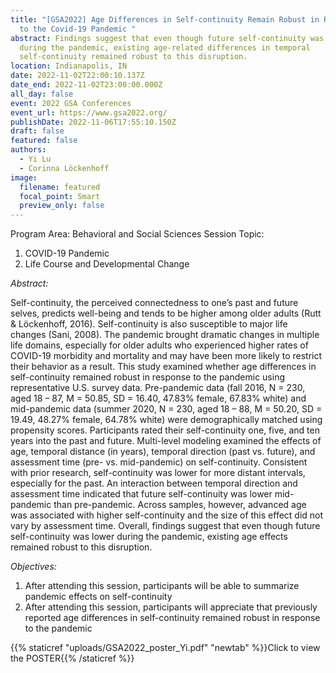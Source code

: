 ```yaml
---
title: "[GSA2022] Age Differences in Self-continuity Remain Robust in Response
  to the Covid-19 Pandemic "
abstract: Findings suggest that even though future self-continuity was lower
  during the pandemic, existing age-related differences in temporal
  self-continuity remained robust to this disruption.
location: Indianapolis, IN
date: 2022-11-02T22:00:10.137Z
date_end: 2022-11-02T23:00:00.000Z
all_day: false
event: 2022 GSA Conferences
event_url: https://www.gsa2022.org/
publishDate: 2022-11-06T17:55:10.150Z
draft: false
featured: false
authors:
  - Yi Lu
  - Corinna Löckenhoff
image:
  filename: featured
  focal_point: Smart
  preview_only: false
---
```

Program Area: Behavioral and Social Sciences
Session Topic:
1. COVID-19 Pandemic 
2. Life Course and Developmental Change


*Abstract:*


Self-continuity, the perceived connectedness to one’s past and future selves, predicts well-being and tends to be higher among older adults (Rutt & Löckenhoff, 2016). Self-continuity is also susceptible to major life changes (Sani, 2008). The pandemic brought dramatic changes in multiple life domains, especially for older adults who experienced higher rates of COVID-19 morbidity and mortality and may have been more likely to restrict their behavior as a result. This study examined whether age differences in self-continuity remained robust in response to the pandemic using representative U.S. survey data. Pre-pandemic data (fall 2016, N = 230, aged 18 – 87, M = 50.85, SD = 16.40, 47.83% female, 67.83% white) and mid-pandemic data (summer 2020, N = 230, aged 18 – 88, M = 50.20, SD = 19.49, 48.27% female, 64.78% white) were demographically matched using propensity scores. Participants rated their self-continuity one, five, and ten years into the past and future. Multi-level modeling examined the effects of age, temporal distance (in years), temporal direction (past vs. future), and assessment time (pre- vs. mid-pandemic) on self-continuity. Consistent with prior research, self-continuity was lower for more distant intervals, especially for the past. An interaction between temporal direction and assessment time indicated that future self-continuity was lower mid-pandemic than pre-pandemic. Across samples, however, advanced age was associated with higher self-continuity and the size of this effect did not vary by assessment time. Overall, findings suggest that even though future self-continuity was lower during the pandemic, existing age effects remained robust to this disruption.

*Objectives:*
1. After attending this session, participants will be able to summarize pandemic effects on self-continuity
2. After attending this session, participants will appreciate that previously reported age differences in self-continuity remained robust in response to the pandemic

{{% staticref "uploads/GSA2022_poster_Yi.pdf" "newtab" %}}Click to view the POSTER{{% /staticref %}}


